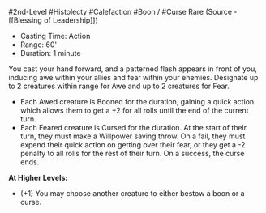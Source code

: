 #2nd-Level #Histolecty #Calefaction #Boon / #Curse
Rare (Source - [[Blessing of Leadership]])
 
- Casting Time: Action
- Range: 60'
- Duration: 1 minute

You cast your hand forward, and a patterned flash appears in front of you, inducing awe within your allies and fear within your enemies. Designate up to 2 creatures within range for Awe and up to 2 creatures for Fear.

- Each Awed creature is Booned for the duration, gaining a quick action which allows them to get a +2 for all rolls until the end of the current turn.
- Each Feared creature is Cursed for the duration. At the start of their turn, they must make a Willpower saving throw. On a fail, they must expend their quick action on getting over their fear, or they get a -2 penalty to all rolls for the rest of their turn. On a success, the curse ends.
 
**At Higher Levels:** 
* (+1) You may choose another creature to either bestow a boon or a curse.